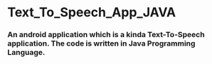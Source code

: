 # Text_To_Speech_App_JAVA

### An android application which is a kinda Text-To-Speech application. The code is written in Java Programming Language.
